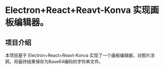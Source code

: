 # Electron+React+Reavt-Konva 实现画板编辑器。

## 项目介绍

本项目基于 Electron+React+Reavt-Konva 实现了一个画板编辑器，对图片涂鸦，将最终结果保存为Base64编码的字符串文件。